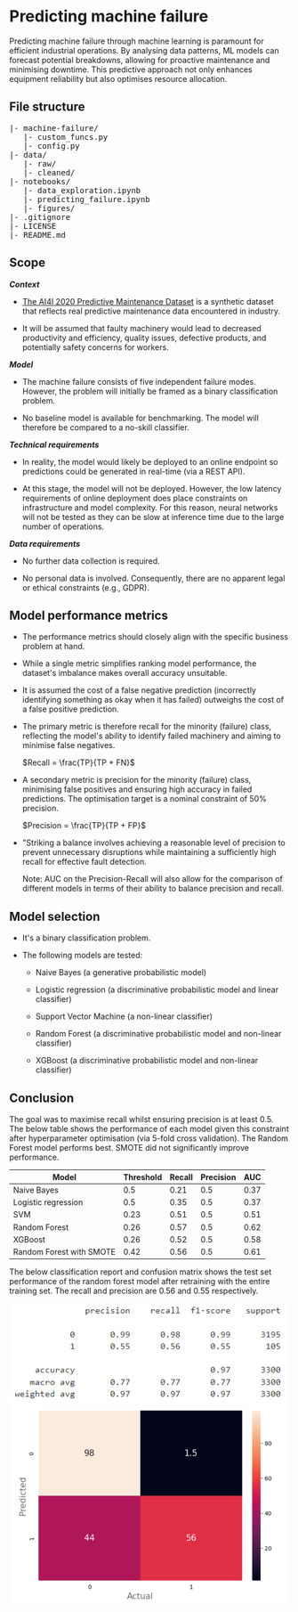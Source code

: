 # Predicting machine failure

Predicting machine failure through machine learning is paramount for efficient industrial operations. By analysing data patterns, ML models can forecast potential breakdowns, allowing for proactive maintenance and minimising downtime. This predictive approach not only enhances equipment reliability but also optimises resource allocation.

## File structure

<pre>
|- machine-failure/
   |- custom_funcs.py
   |- config.py
|- data/
   |- raw/
   |- cleaned/    
|- notebooks/
   |- data_exploration.ipynb
   |- predicting_failure.ipynb
   |- figures/
|- .gitignore
|- LICENSE
|- README.md
</pre>

## Scope

**_Context_**

* [The AI4I 2020 Predictive Maintenance Dataset](https://archive.ics.uci.edu/dataset/601/ai4i+2020+predictive+maintenance+dataset) is a synthetic dataset that reflects real predictive maintenance data encountered in industry.

* It will be assumed that faulty machinery would lead to decreased productivity and efficiency, quality issues, defective products, and potentially safety concerns for workers.

**_Model_**

* The machine failure consists of five independent failure modes. However, the problem will initially be framed as a binary classification problem.

* No baseline model is available for benchmarking. The model will therefore be compared to a no-skill classifier.

**_Technical requirements_**

* In reality, the model would likely be deployed to an online endpoint so predictions could be generated in real-time (via a REST API).

* At this stage, the model will not be deployed. However, the low latency requirements of online deployment does place constraints on infrastructure and model complexity. For this reason, neural networks will not be tested as they can be slow at inference time due to the large number of operations.

**_Data requirements_**

* No further data collection is required.

* No personal data is involved. Consequently, there are no apparent legal or ethical constraints (e.g., GDPR).

## Model performance metrics

* The performance metrics should closely align with the specific business problem at hand.

* While a single metric simplifies ranking model performance, the dataset's imbalance makes overall accuracy unsuitable.

* It is assumed the cost of a false negative prediction (incorrectly identifying something as okay when it has failed) outweighs the cost of a false positive prediction.

* The primary metric is therefore recall for the minority (failure) class, reflecting the model's ability to identify failed machinery and aiming to minimise false negatives.

    $Recall = \frac{TP}{TP + FN}$

* A secondary metric is precision for the minority (failure) class, minimising false positives and ensuring high accuracy in failed predictions. The optimisation target is a nominal constraint of 50% precision.

    $Precision = \frac{TP}{TP + FP}$

* "Striking a balance involves achieving a reasonable level of precision to prevent unnecessary disruptions while maintaining a sufficiently high recall for effective fault detection.

    Note: AUC on the Precision-Recall will also allow for the comparison of different models in terms of their ability to balance precision and recall.

## Model selection

* It's a binary classification problem.

* The following models are tested:

    - Naive Bayes (a generative probabilistic model)
  
    - Logistic regression (a discriminative probabilistic model and linear classifier)

    - Support Vector Machine (a non-linear classifier)

    - Random Forest (a discriminative probabilistic model and non-linear classifier)

    - XGBoost (a discriminative probabilistic model and non-linear classifier)
 
## Conclusion

The goal was to maximise recall whilst ensuring precision is at least $0.5$. The below table shows the performance of each model given this constraint after hyperparameter optimisation (via 5-fold cross validation). The Random Forest model performs best. SMOTE did not significantly improve performance.

| Model | Threshold | Recall | Precision | AUC |
|----------|----------|----------|----------|----------|
| Naive Bayes   | 0.5   |0.21   | 0.5   | 0.37|
| Logistic regression   | 0.5   | 0.35   | 0.5   | 0.37   |
| SVM   | 0.23   | 0.51   | 0.5   | 0.51 |
| Random Forest   | 0.26   | 0.57   | 0.5   | 0.62   |
| XGBoost   | 0.26   | 0.52   | 0.5   | 0.58|
| Random Forest with SMOTE   | 0.42 |0.56  | 0.5   | 0.61    |

The below classification report and confusion matrix shows the test set performance of the random forest model after retraining with the entire training set. The recall and precision are $0.56$ and $0.55$ respectively.

<img src="notebooks/figures/classification_report.png" align="center" width="500" />

<img src="notebooks/figures/confusion_matrix.png" align="center" width="500" />